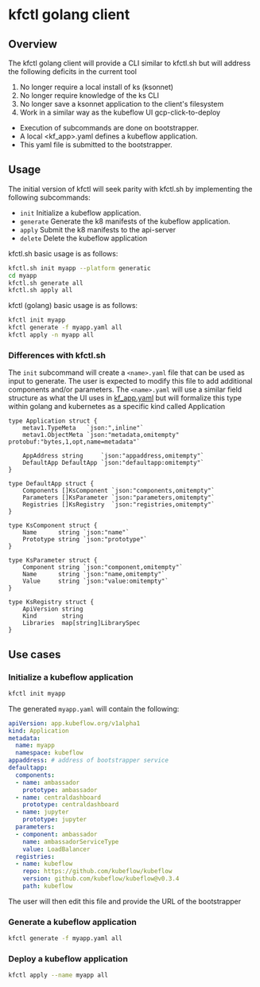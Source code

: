 # kfctl golang client

## Overview

The kfctl golang client will provide a CLI similar to kfctl.sh but will 
address the following deficits in the current tool

1. No longer require a local install of ks (ksonnet)
2. No longer require knowledge of the ks CLI 
3. No longer save a ksonnet application to the client's filesystem
4. Work in a similar way as the kubeflow UI gcp-click-to-deploy
  - Execution of subcommands are done on bootstrapper.
  - A local <kf_app>.yaml defines a kubeflow application. 
  - This yaml file is submitted to the bootstrapper.

## Usage

The initial version of kfctl will seek parity with kfctl.sh by implementing the following subcommands:
- `init`            Initialize a kubeflow application.
- `generate`        Generate the k8 manifests of the kubeflow application.
- `apply`           Submit the k8 manifests to the api-server
- `delete`          Delete the kubeflow application

kfctl.sh basic usage is as follows:

```sh
kfctl.sh init myapp --platform generatic
cd myapp
kfctl.sh generate all
kfctl.sh apply all
```

kfctl (golang) basic usage is as follows:

```sh
kfctl init myapp 
kfctl generate -f myapp.yaml all
kfctl apply -n myapp all
```

### Differences with kfctl.sh

The `init` subcommand will create a `<name>.yaml` file that can be used as input to generate.
The user is expected to modify this file to add additional components and/or parameters.
The `<name>.yaml` will use a similar field structure as what the UI uses in [kf_app.yaml](https://github.com/kubeflow/kubeflow/blob/master/components/gcp-click-to-deploy/manifest/kf_app.yaml) but will 
formalize this type within golang and kubernetes as a specific kind called Application 

```golang
type Application struct {
	metav1.TypeMeta   `json:",inline"`
	metav1.ObjectMeta `json:"metadata,omitempty" protobuf:"bytes,1,opt,name=metadata"`

	AppAddress string     `json:"appaddress,omitempty"`
	DefaultApp DefaultApp `json:"defaultapp:omitempty"`
}

type DefaultApp struct {
	Components []KsComponent `json:"components,omitempty"`
	Parameters []KsParameter `json:"parameters,omitempty"`
	Registries []KsRegistry  `json:"registries,omitempty"`
}

type KsComponent struct {
	Name      string `json:"name"`
	Prototype string `json:"prototype"`
}

type KsParameter struct {
	Component string `json:"component,omitempty"`
	Name      string `json:"name,omitempty"`
	Value     string `json:"value:omitempty"`
}

type KsRegistry struct {
	ApiVersion string
	Kind       string
	Libraries  map[string]LibrarySpec
}
```

## Use cases

### Initialize a kubeflow application

```sh
kfctl init myapp 
```

The generated `myapp.yaml` will contain the following:

```yaml
apiVersion: app.kubeflow.org/v1alpha1
kind: Application
metadata:
  name: myapp
  namespace: kubeflow
appaddress: # address of bootstrapper service
defaultapp:
  components:
  - name: ambassador
    prototype: ambassador
  - name: centraldashboard
    prototype: centraldashboard
  - name: jupyter
    prototype: jupyter
  parameters:
  - component: ambassador
    name: ambassadorServiceType
    value: LoadBalancer
  registries:
  - name: kubeflow
    repo: https://github.com/kubeflow/kubeflow
    version: github.com/kubeflow/kubeflow@v0.3.4
    path: kubeflow
```

The user will then edit this file and provide the URL of the bootstrapper

### Generate a kubeflow application

```sh
kfctl generate -f myapp.yaml all
```

### Deploy a kubeflow application

```sh
kfctl apply --name myapp all
```
